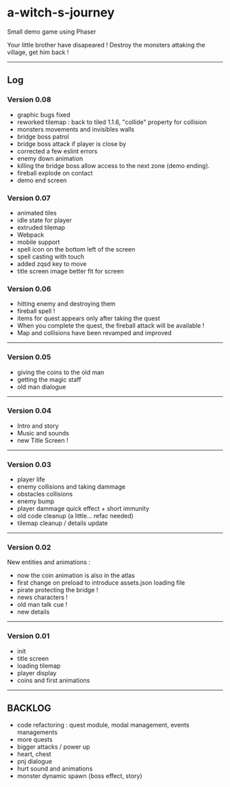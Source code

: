 # a-witch-s-journey
Small demo game using Phaser

Your little brother have disapeared !
Destroy the monsters attaking the village, get him back !

----------------------
## Log

### Version 0.08
- graphic bugs fixed
- reworked tilemap : back to tiled 1.1.6, "collide" property for collision
- monsters movements and invisibles walls
- bridge boss patrol
- bridge boss attack if player is close by
- corrected a few eslint errors
- enemy down animation
- killing the bridge boss allow access to the next zone (demo ending).
- fireball explode on contact
- demo end screen


### Version 0.07
- animated tiles
- idle state for player
- extruded tilemap
- Webpack
- mobile support
- spell icon on the bottom left of the screen
- spell casting with touch
- added zqsd key to move
- title screen image better fit for screen


### Version 0.06
- hitting enemy and destroying them
- fireball spell !
- items for quest appears only after taking the quest
- When you complete the quest, the fireball attack will be available !
- Map and collisions have been revamped and improved

----------------------

### Version 0.05
- giving the coins to the old man
- getting the magic staff
- old man dialogue

----------------------

### Version 0.04
- Intro and story
- Music and sounds
- new Title Screen !

----------------------

### Version 0.03
- player life
- enemy collisions and taking dammage
- obstacles collisions
- enemy bump
- player dammage quick effect + short immunity
- old code cleanup (a little... refac needed)
- tilemap cleanup / details update

----------------------

### Version 0.02
New entities and animations :
- now the coin animation is also in the atlas
- first change on preload to introduce assets.json loading file
- pirate protecting the bridge !
- news characters !
- old man talk cue !
- new details

----------------------

### Version 0.01
- init
- title screen
- loading tilemap
- player display
- coins and first animations

----------------------

## BACKLOG
- code refactoring : quest module, modal management, events managements
- more quests
- bigger attacks / power up
- heart, chest
- pnj dialogue
- hurt sound and animations
- monster dynamic spawn (boss effect, story)
